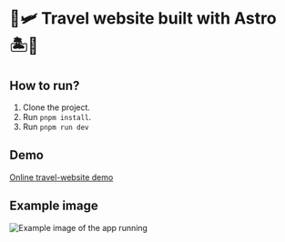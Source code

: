 # 🚀🛩️ Travel website built with Astro 🏝️🚀

## How to run?

1. Clone the project.
2. Run `pnpm install`.
3. Run `pnpm run dev`

## Demo

<a href="https://travel-website-jeangel.vercel.app/" target="_blank">Online travel-website demo</a>

## Example image
![Example image of the app running](example.png "Travel website")
